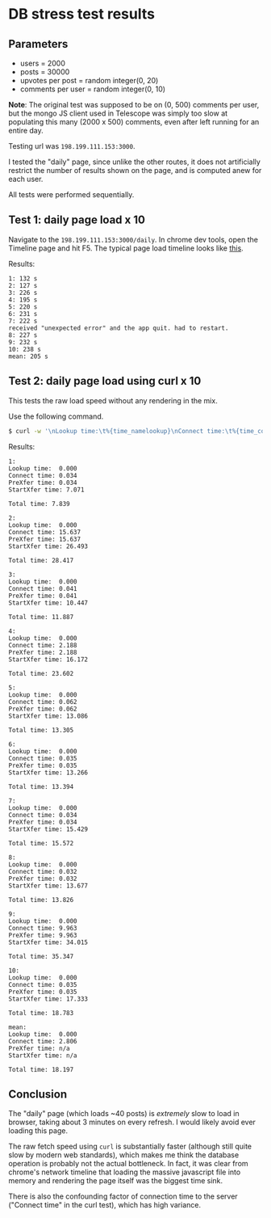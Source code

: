 # DB stress test results

## Parameters
* users = 2000
* posts = 30000
* upvotes per post = random integer(0, 20)
* comments per user = random integer(0, 10)

**Note**: The original test was supposed to be on (0, 500) comments per user, but the mongo JS client used in Telescope was simply too slow at populating this many (2000 x 500) comments, even after left running for an entire day.

Testing url was `198.199.111.153:3000`.

I tested the "daily" page, since unlike the other routes, it does not artificially restrict the number of results shown on the page, and is computed anew for each user.

All tests were performed sequentially.

## Test 1: daily page load x 10

Navigate to the `198.199.111.153:3000/daily`. 
In chrome dev tools, open the Timeline page and hit F5. The typical page load timeline looks like [this]().

Results:
```
1: 132 s
2: 127 s
3: 226 s
4: 195 s
5: 220 s
6: 231 s
7: 222 s
received "unexpected error" and the app quit. had to restart.
8: 227 s
9: 232 s
10: 238 s
mean: 205 s
```

## Test 2: daily page load using curl x 10

This tests the raw load speed without any rendering in the mix. 

Use the following command. 

```bash
$ curl -w '\nLookup time:\t%{time_namelookup}\nConnect time:\t%{time_connect}\nPreXfer time:\t%{time_pretransfer}\nStartXfer time:\t%{time_starttransfer}\n\nTotal time:\t%{time_total}\n' -o /dev/null -s http://198.199.111.153:3000/daily
```

Results:
```
1: 
Lookup time:  0.000
Connect time: 0.034
PreXfer time: 0.034
StartXfer time: 7.071

Total time: 7.839

2: 
Lookup time:  0.000
Connect time: 15.637
PreXfer time: 15.637
StartXfer time: 26.493

Total time: 28.417

3: 
Lookup time:  0.000
Connect time: 0.041
PreXfer time: 0.041
StartXfer time: 10.447

Total time: 11.887

4: 
Lookup time:  0.000
Connect time: 2.188
PreXfer time: 2.188
StartXfer time: 16.172

Total time: 23.602

5: 
Lookup time:  0.000
Connect time: 0.062
PreXfer time: 0.062
StartXfer time: 13.086

Total time: 13.305

6: 
Lookup time:  0.000
Connect time: 0.035
PreXfer time: 0.035
StartXfer time: 13.266

Total time: 13.394

7: 
Lookup time:  0.000
Connect time: 0.034
PreXfer time: 0.034
StartXfer time: 15.429

Total time: 15.572

8: 
Lookup time:  0.000
Connect time: 0.032
PreXfer time: 0.032
StartXfer time: 13.677

Total time: 13.826

9: 
Lookup time:  0.000
Connect time: 9.963
PreXfer time: 9.963
StartXfer time: 34.015

Total time: 35.347

10: 
Lookup time:  0.000
Connect time: 0.035
PreXfer time: 0.035
StartXfer time: 17.333

Total time: 18.783

mean: 
Lookup time:  0.000
Connect time: 2.806
PreXfer time: n/a
StartXfer time: n/a

Total time: 18.197
```

## Conclusion

The "daily" page (which loads ~40 posts) is _extremely_ slow to load in browser, taking about 3 minutes on every refresh. I would likely avoid ever loading this page.

The raw fetch speed using `curl` is substantially faster (although still quite slow by modern web standards), which makes me think the database operation is probably not the actual bottleneck. In fact, it was clear from chrome's network timeline that loading the massive javascript file into memory and rendering the page itself was the biggest time sink. 

There is also the confounding factor of connection time to the server ("Connect time" in the curl test), which has high variance. 
